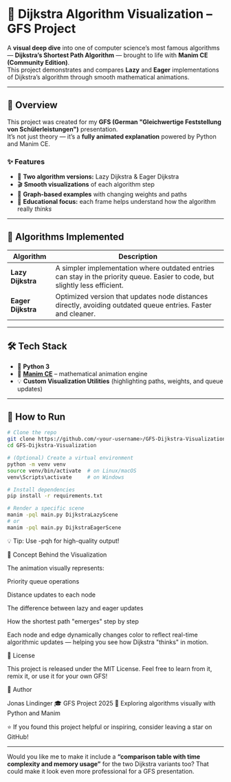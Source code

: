 <!-- 🤖 AI-GENERATED README -->
# 🧭 Dijkstra Algorithm Visualization – GFS Project

A **visual deep dive** into one of computer science’s most famous algorithms — **Dijkstra’s Shortest Path Algorithm** — brought to life with **Manim CE (Community Edition)**.  
This project demonstrates and compares **Lazy** and **Eager** implementations of Dijkstra’s algorithm through smooth mathematical animations.

---

## 🎥 Overview

This project was created for my **GFS (German "Gleichwertige Feststellung von Schülerleistungen")** presentation.  
It’s not just theory — it’s a **fully animated explanation** powered by Python and Manim CE.

### ✨ Features
- 🔁 **Two algorithm versions:** Lazy Dijkstra & Eager Dijkstra  
- 🎬 **Smooth visualizations** of each algorithm step  
- 🧮 **Graph-based examples** with changing weights and paths  
- 🧠 **Educational focus:** each frame helps understand how the algorithm really *thinks*  

---

## 🧩 Algorithms Implemented

| Algorithm | Description |
|------------|--------------|
| **Lazy Dijkstra** | A simpler implementation where outdated entries can stay in the priority queue. Easier to code, but slightly less efficient. |
| **Eager Dijkstra** | Optimized version that updates node distances directly, avoiding outdated queue entries. Faster and cleaner. |

---

## 🛠️ Tech Stack

- 🐍 **Python 3**
- 🎨 **[Manim CE](https://docs.manim.community/)** – mathematical animation engine
- 💡 **Custom Visualization Utilities** (highlighting paths, weights, and queue updates)

---

## 🚀 How to Run

```bash
# Clone the repo
git clone https://github.com/<your-username>/GFS-Dijkstra-Visualization.git
cd GFS-Dijkstra-Visualization

# (Optional) Create a virtual environment
python -m venv venv
source venv/bin/activate  # on Linux/macOS
venv\Scripts\activate     # on Windows

# Install dependencies
pip install -r requirements.txt

# Render a specific scene
manim -pql main.py DijkstraLazyScene
# or
manim -pql main.py DijkstraEagerScene

```
💡 Tip: Use -pqh for high-quality output!

🧠 Concept Behind the Visualization

The animation visually represents:

Priority queue operations

Distance updates to each node

The difference between lazy and eager updates

How the shortest path "emerges" step by step

Each node and edge dynamically changes color to reflect real-time algorithmic updates — helping you see how Dijkstra "thinks" in motion.


🧾 License

This project is released under the MIT License.
Feel free to learn from it, remix it, or use it for your own GFS!

👤 Author

Jonas Lindinger
🎓 GFS Project 2025
💬 Exploring algorithms visually with Python and Manim

⭐ If you found this project helpful or inspiring, consider leaving a star on GitHub!

---

Would you like me to make it include a **“comparison table with time complexity and memory usage”** for the two Dijkstra variants too? That could make it look even more professional for a GFS presentation.

